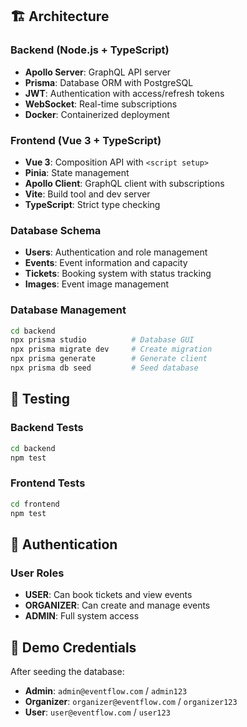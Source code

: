 ## 🏗️ Architecture

### Backend (Node.js + TypeScript)
- **Apollo Server**: GraphQL API server
- **Prisma**: Database ORM with PostgreSQL
- **JWT**: Authentication with access/refresh tokens
- **WebSocket**: Real-time subscriptions
- **Docker**: Containerized deployment

### Frontend (Vue 3 + TypeScript)
- **Vue 3**: Composition API with `<script setup>`
- **Pinia**: State management
- **Apollo Client**: GraphQL client with subscriptions
- **Vite**: Build tool and dev server
- **TypeScript**: Strict type checking

### Database Schema
- **Users**: Authentication and role management
- **Events**: Event information and capacity
- **Tickets**: Booking system with status tracking
- **Images**: Event image management

### Database Management
```bash
cd backend
npx prisma studio          # Database GUI
npx prisma migrate dev     # Create migration
npx prisma generate        # Generate client
npx prisma db seed         # Seed database
```

## 🧪 Testing

### Backend Tests
```bash
cd backend
npm test
```

### Frontend Tests
```bash
cd frontend
npm test
```

## 🔐 Authentication

### User Roles
- **USER**: Can book tickets and view events
- **ORGANIZER**: Can create and manage events
- **ADMIN**: Full system access

## 🎉 Demo Credentials

After seeding the database:

- **Admin**: `admin@eventflow.com` / `admin123`
- **Organizer**: `organizer@eventflow.com` / `organizer123`
- **User**: `user@eventflow.com` / `user123`